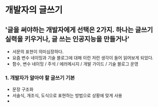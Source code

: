 # 개발자의 글쓰기

## '글을 써야하는 개발자에게 선택은 2가지. 하나는 글쓰기 실력을 키우거나, 글 쓰는 인공지능을 만들거나'
- 서문의 표현이 의미심장하다. 
- 요즘 변수 네이밍과 기술 블로그에 대해 이런 저런 생각이 들어 읽어보게 되었다. 
- 함수, 변수 네이밍 / 주석 / 에러메시지 / 개발 가이드 / 기술 블로그 운영

### 1. 개발자가 알아야 할 글쓰기 기본
- 문장 구조화
- 서술식, 개조식, 도식으로 표현하는 방법으로 상황에 맞게 사용
- 